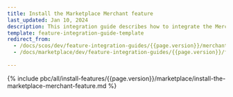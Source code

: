 ```yaml
---
title: Install the Marketplace Merchant feature
last_updated: Jan 10, 2024
description: This integration guide describes how to integrate the Merchants feature into a Spryker project.
template: feature-integration-guide-template
redirect_from:
  - /docs/scos/dev/feature-integration-guides/{{page.version}}/merchant-feature-integration.html
  - /docs/marketplace/dev/feature-integration-guides/{{page.version}}/feature-integration-guides.html
  
---
```


{% include pbc/all/install-features/{{page.version}}/marketplace/install-the-marketplace-merchant-feature.md %} <!-- To edit, see /_includes/pbc/all/install-features/{{page.version}}/marketplace/install-the-marketplace-merchant-feature.md -->
